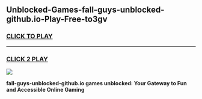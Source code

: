 
## Unblocked-Games-fall-guys-unblocked-github.io-Play-Free-to3gv
<h3>
<a href="https://premium76.site?title=fall-guys-unblocked-github.io&ref=19M">CLICK TO PLAY</a></h3>
<hr>

<h3>
<a href="https://premium76.site?title=fall-guys-unblocked-github.io&ref=19M">CLICK 2 PLAY</a>
  
</h3>

<a href="https://premium76.site?title=fall-guys-unblocked-github.io&ref=19M"><img src="https://clearcache.store/games.png"></a>


**fall-guys-unblocked-github.io games unblocked: Your Gateway to Fun and Accessible Online Gaming**
